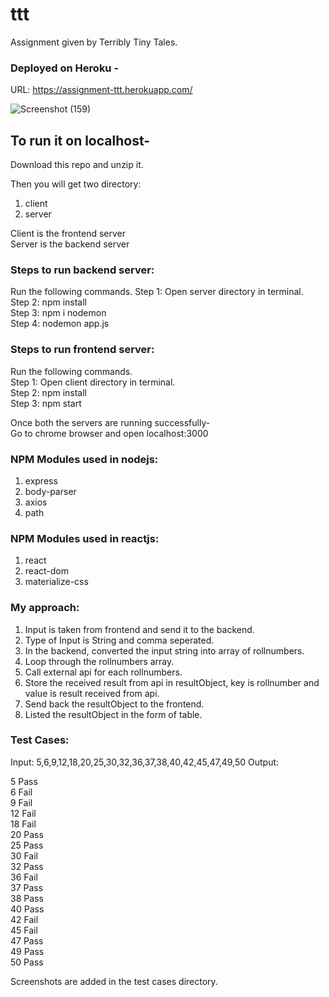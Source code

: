 # ttt
Assignment given by Terribly Tiny Tales.

### Deployed on Heroku - 
URL: https://assignment-ttt.herokuapp.com/


![Screenshot (159)](https://user-images.githubusercontent.com/42849052/112716909-2dc37e00-8f0f-11eb-8024-410892c3877c.png)


## To run it on localhost-
Download this repo and unzip it.

Then you will get two directory:
  1. client
  2. server

Client is the frontend server\
Server is the backend server

### Steps to run backend server:
  Run the following commands.
    Step 1: Open server directory in terminal.\
    Step 2: npm install\
    Step 3: npm i nodemon\
    Step 4: nodemon app.js

### Steps to run frontend server:
  Run the following commands.\
    Step 1: Open client directory in terminal.\
    Step 2: npm install\
    Step 3: npm start

Once both the servers are running successfully-\
    Go to chrome browser and open localhost:3000

### NPM Modules used in nodejs:
1. express
2. body-parser
3. axios
4. path

### NPM Modules used in reactjs:
1. react
2. react-dom
3. materialize-css

### My approach:

1. Input is taken from frontend and send it to the backend.
2. Type of Input is String and comma seperated.
3. In the backend, converted the input string into array of rollnumbers.
4. Loop through the rollnumbers array.
5. Call external api for each rollnumbers.
6. Store the received result from api in resultObject, key is rollnumber and value is result received from api.
7. Send back the resultObject to the frontend.
8. Listed the resultObject in the form of table.

### Test Cases:

Input: 5,6,9,12,18,20,25,30,32,36,37,38,40,42,45,47,49,50
Output: 

5	Pass \
6	Fail \
9	Fail \
12	Fail \
18	Fail \
20	Pass \
25	Pass \
30	Fail \
32	Pass \
36	Fail \
37	Pass \
38	Pass \
40	Pass \
42	Fail \
45	Fail \
47	Pass \
49	Pass \
50	Pass

Screenshots are added in the test cases directory.
